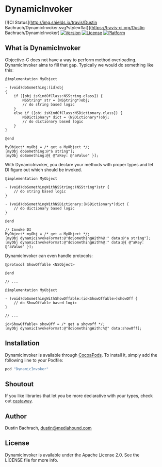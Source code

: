# DynamicInvoker

[![CI Status](http://img.shields.io/travis/Dustin Bachrach/DynamicInvoker.svg?style=flat)](https://travis-ci.org/Dustin Bachrach/DynamicInvoker)
[![Version](https://img.shields.io/cocoapods/v/DynamicInvoker.svg?style=flat)](http://cocoapods.org/pods/DynamicInvoker)
[![License](https://img.shields.io/cocoapods/l/DynamicInvoker.svg?style=flat)](http://cocoapods.org/pods/DynamicInvoker)
[![Platform](https://img.shields.io/cocoapods/p/DynamicInvoker.svg?style=flat)](http://cocoapods.org/pods/DynamicInvoker)

## What is DynamicInvoker

Objective-C does not have a way to perform method overloading. DynamicInvoker aims to fill that gap. Typically we would do something like this:

```objc
@implementation MyObject

- (void)doSomething:(id)obj
{
    if ([obj isKindOfClass:NSString.class]) {
        NSString* str = (NSString*)obj;
        // do string based logic
    }
    else if ([obj isKindOfClass:NSDictionary.class]) {
        NSDictionary* dict = (NSDictionary*)obj;
        // do dictionary based logic
    }
}

@end
```

```objc
MyObject* myObj = /* get a MyObject */;
[myObj doSomething:@"a string"];
[myObj doSomething:@{ @"aKey: @"aValue" }];
```

With DynamicInvoker, you declare your methods with proper types and let DI figure out which should be invoked.

```objc
@implementation MyObject

- (void)doSomethingWithNSString:(NSString*)str {
    // do string based logic
}

- (void)doSomethingWithNSDictionary:(NSDictionary*)dict {
    // do dictionary based logic
}

@end
```

```objc
// Invoke DI
MyObject* myObj = /* get a MyObject */;
[myObj dynamicInvokeFormat:@"doSomethingWith%@:" data:@"a string"];
[myObj dynamicInvokeFormat:@"doSomethingWith%@:" data:@{ @"aKey: @"aValue" }];
```

DynamicInvoker can even handle protocols:

```objc
@protocol ShowOffable <NSObject>

@end

// ...

@implementation MyObject

- (void)doSomethingWithShowOffable:(id<ShowOffable>)showOff {
    // do ShowOffable based logic
}

// ...

id<ShowOffable> showOff = /* get a showoff */;
[myObj dynamicInvokeFormat:@"doSomethingWith:%@" data:showOff];
```

## Installation

DynamicInvoker is available through [CocoaPods](http://cocoapods.org). To install
it, simply add the following line to your Podfile:

```ruby
pod "DynamicInvoker"
```

## Shoutout

If you like libraries that let you be more declarative with your types, check out [castaway](https://github.com/dbachrach/castaway).

## Author

Dustin Bachrach, dustin@mediahound.com

## License

DynamicInvoker is available under the Apache License 2.0. See the LICENSE file for more info.
